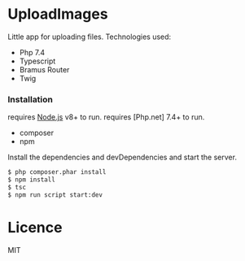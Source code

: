 # UploadImages

Little app for uploading files.
Technologies used:
  - Php 7.4
  - Typescript
  - Bramus Router
  - Twig
 
### Installation

requires [Node.js](https://nodejs.org/) v8+ to run.
requires [Php.net] 7.4+ to run.

- composer
- npm

Install the dependencies and devDependencies and start the server.

```sh
$ php composer.phar install
$ npm install
$ tsc
$ npm run script start:dev
```

# Licence

MIT